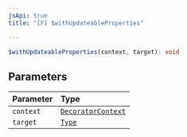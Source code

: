 ```yaml
---
jsApi: true
title: "[F] $withUpdateableProperties"

---
```

```ts
$withUpdateableProperties(context, target): void
```

## Parameters

| Parameter | Type |
| :------ | :------ |
| `context` | [`DecoratorContext`](../interfaces/DecoratorContext.md) |
| `target` | [`Type`](../type-aliases/Type.md) |
